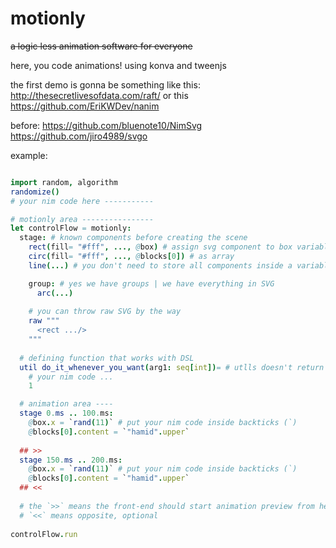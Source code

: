 # motionly
~~a logic less animation software for everyone~~

here, you code animations!
using konva and tweenjs

the first demo is gonna be something like this:
http://thesecretlivesofdata.com/raft/
or this https://github.com/EriKWDev/nanim

before:
https://github.com/bluenote10/NimSvg
https://github.com/jiro4989/svgo

example: 
```nim

import random, algorithm
randomize()
# your nim code here -----------

# motionly area ----------------
let controlFlow = motionly:
  stage: # known components before creating the scene
    rect(fill= "#fff", ..., @box) # assign svg component to box variable
    circ(fill= "#fff", ..., @blocks[0]) # as array
    line(...) # you don't need to store all components inside a variable

    group: # yes we have groups | we have everything in SVG
      arc(...)  
      
    # you can throw raw SVG by the way
    raw """
      <rect .../>
    """
  
  # defining function that works with DSL
  util do_it_whenever_you_want(arg1: seq[int])= # utlls doesn't return anything
    # your nim code ...
    1

  # animation area ----
  stage 0.ms .. 100.ms:
    @box.x = `rand(11)` # put your nim code inside backticks (`)
    @blocks[0].content = `"hamid".upper`
    
  ## >>
  stage 150.ms .. 200.ms:
    @box.x = `rand(11)` # put your nim code inside backticks (`)
    @blocks[0].content = `"hamid".upper`
  ## <<
  
  # the `>>` means the front-end should start animation preview from here
  # `<<` means opposite, optional
  
controlFlow.run
```
